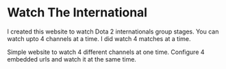 # Watch The International

I created this website to watch Dota 2 internationals group stages. You can watch upto 4 channels at a time. I did watch 4 matches at a time.

Simple website to watch 4 different channels at one time.
Configure 4 embedded urls and watch it at the same time.
